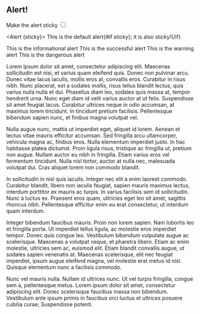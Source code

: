 <script>
    let sticky = false
    $: console.log(sticky)
</script>

## Alert!

<label>
    Make the alert sticky
    <input type="checkbox" bind:checked={sticky}>
</label>

<Alert {sticky}>
This is the default alert{#if sticky}; it is also sticky!{/if}
</Alert>

<Alert status="info">
This is the informational alert
</Alert>

<Alert status="success">
This is the successful alert
</Alert>

<Alert status="warning">
This is the warning alert
</Alert>

<Alert status="danger">
This is the dangerous alert
</Alert>

Lorem ipsum dolor sit amet, consectetur adipiscing elit. Maecenas sollicitudin est nisi, et varius quam eleifend quis. Donec non pulvinar arcu. Donec vitae lacus iaculis, mollis eros at, convallis eros. Curabitur in risus nibh. Nunc placerat, est a sodales mollis, risus tellus blandit lectus, quis varius nulla nulla et dui. Phasellus diam leo, sodales quis massa at, tempor hendrerit urna. Nunc eget diam id velit varius auctor at ut felis. Suspendisse sit amet feugiat lacus. Curabitur ultrices neque in odio accumsan, at maximus lorem tincidunt. In tincidunt pretium facilisis. Pellentesque bibendum sapien nunc, et finibus magna volutpat vel.

Nulla augue nunc, mattis ut imperdiet eget, aliquet id lorem. Aenean et lectus vitae mauris efficitur accumsan. Sed fringilla arcu ullamcorper, vehicula magna ac, finibus eros. Nulla elementum imperdiet justo. In hac habitasse platea dictumst. Proin ligula risus, tristique ac fringilla ut, pretium non augue. Nullam auctor eu nibh in fringilla. Etiam varius eros vel fermentum tincidunt. Nulla nisl tortor, auctor at nulla nec, malesuada volutpat dui. Cras aliquet lorem non commodo blandit.

In sollicitudin in nisl quis iaculis. Integer nec elit a enim laoreet commodo. Curabitur blandit, libero non iaculis feugiat, sapien mauris maximus lectus, interdum porttitor ex mauris ac turpis. In varius facilisis sem id sollicitudin. Nunc a luctus ex. Praesent eros quam, ultricies eget leo sit amet, sagittis rhoncus nibh. Pellentesque efficitur enim eu erat consectetur, ut interdum quam interdum.

Integer bibendum faucibus mauris. Proin non lorem sapien. Nam lobortis leo et fringilla porta. Ut imperdiet tellus ligula, ac molestie eros imperdiet tempor. Donec quis congue leo. Vestibulum bibendum vulputate augue ac scelerisque. Maecenas a volutpat neque, et pharetra libero. Etiam ac enim molestie, ultricies sem ac, euismod elit. Etiam blandit convallis augue, ut sodales sapien venenatis at. Maecenas scelerisque, elit nec feugiat imperdiet, ipsum augue eleifend magna, vel molestie erat metus id nisl. Quisque elementum nunc a facilisis commodo.

Nunc vel mauris nulla. Nullam id ultrices nunc. Ut vel turpis fringilla, congue sem a, pellentesque metus. Lorem ipsum dolor sit amet, consectetur adipiscing elit. Donec scelerisque faucibus massa non bibendum. Vestibulum ante ipsum primis in faucibus orci luctus et ultrices posuere cubilia curae; Suspendisse potenti.
